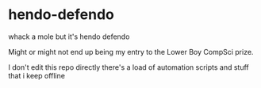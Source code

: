 # hendo-defendo
whack a mole but it's hendo defendo

Might or might not end up being my entry to the Lower Boy CompSci prize.

I don't edit this repo directly there's a load of automation scripts and stuff that i keep offline
